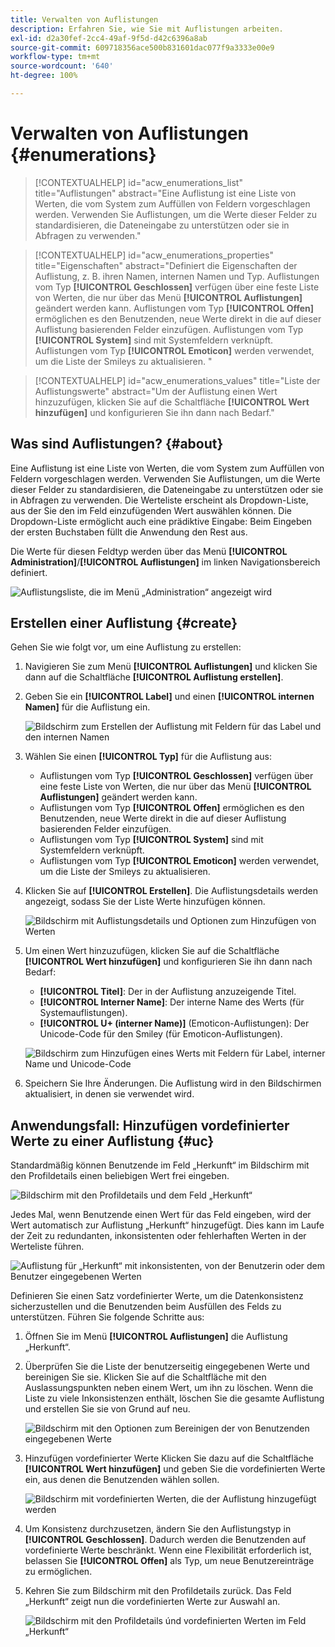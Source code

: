 ```yaml
---
title: Verwalten von Auflistungen
description: Erfahren Sie, wie Sie mit Auflistungen arbeiten.
exl-id: d2a30fef-2cc4-49af-9f5d-d42c6396a8ab
source-git-commit: 609718356ace500b831601dac077f9a3333e00e9
workflow-type: tm+mt
source-wordcount: '640'
ht-degree: 100%

---
```


# Verwalten von Auflistungen {#enumerations}

>[!CONTEXTUALHELP]
>id="acw_enumerations_list"
>title="Auflistungen"
>abstract="Eine Auflistung ist eine Liste von Werten, die vom System zum Auffüllen von Feldern vorgeschlagen werden. Verwenden Sie Auflistungen, um die Werte dieser Felder zu standardisieren, die Dateneingabe zu unterstützen oder sie in Abfragen zu verwenden."

>[!CONTEXTUALHELP]
>id="acw_enumerations_properties"
>title="Eigenschaften"
>abstract="Definiert die Eigenschaften der Auflistung, z. B. ihren Namen, internen Namen und Typ. Auflistungen vom Typ **[!UICONTROL Geschlossen]** verfügen über eine feste Liste von Werten, die nur über das Menü **[!UICONTROL Auflistungen]** geändert werden kann. Auflistungen vom Typ **[!UICONTROL Offen]** ermöglichen es den Benutzenden, neue Werte direkt in die auf dieser Auflistung basierenden Felder einzufügen. Auflistungen vom Typ **[!UICONTROL System]** sind mit Systemfeldern verknüpft. Auflistungen vom Typ **[!UICONTROL Emoticon]** werden verwendet, um die Liste der Smileys zu aktualisieren. "

>[!CONTEXTUALHELP]
>id="acw_enumerations_values"
>title="Liste der Auflistungswerte"
>abstract="Um der Auflistung einen Wert hinzuzufügen, klicken Sie auf die Schaltfläche **[!UICONTROL Wert hinzufügen]** und konfigurieren Sie ihn dann nach Bedarf."

## Was sind Auflistungen? {#about}

Eine Auflistung ist eine Liste von Werten, die vom System zum Auffüllen von Feldern vorgeschlagen werden. Verwenden Sie Auflistungen, um die Werte dieser Felder zu standardisieren, die Dateneingabe zu unterstützen oder sie in Abfragen zu verwenden. Die Werteliste erscheint als Dropdown-Liste, aus der Sie den im Feld einzufügenden Wert auswählen können. Die Dropdown-Liste ermöglicht auch eine prädiktive Eingabe: Beim Eingeben der ersten Buchstaben füllt die Anwendung den Rest aus.

Die Werte für diesen Feldtyp werden über das Menü **[!UICONTROL Administration]**/**[!UICONTROL Auflistungen]** im linken Navigationsbereich definiert.

![Auflistungsliste, die im Menü „Administration“ angezeigt wird](assets/enumeration-list.png)

## Erstellen einer Auflistung {#create}

Gehen Sie wie folgt vor, um eine Auflistung zu erstellen:

1. Navigieren Sie zum Menü **[!UICONTROL Auflistungen]** und klicken Sie dann auf die Schaltfläche **[!UICONTROL Auflistung erstellen]**.

1. Geben Sie ein **[!UICONTROL Label]** und einen **[!UICONTROL internen Namen]** für die Auflistung ein.

   ![Bildschirm zum Erstellen der Auflistung mit Feldern für das Label und den internen Namen](assets/enumeration-create.png)

1. Wählen Sie einen **[!UICONTROL Typ]** für die Auflistung aus:

   * Auflistungen vom Typ **[!UICONTROL Geschlossen]** verfügen über eine feste Liste von Werten, die nur über das Menü **[!UICONTROL Auflistungen]** geändert werden kann. 
   * Auflistungen vom Typ **[!UICONTROL Offen]** ermöglichen es den Benutzenden, neue Werte direkt in die auf dieser Auflistung basierenden Felder einzufügen.
   * Auflistungen vom Typ **[!UICONTROL System]** sind mit Systemfeldern verknüpft.
   * Auflistungen vom Typ **[!UICONTROL Emoticon]** werden verwendet, um die Liste der Smileys zu aktualisieren.

1. Klicken Sie auf **[!UICONTROL Erstellen]**. Die Auflistungsdetails werden angezeigt, sodass Sie der Liste Werte hinzufügen können.

   ![Bildschirm mit Auflistungsdetails und Optionen zum Hinzufügen von Werten](assets/enumeration-details.png)

1. Um einen Wert hinzuzufügen, klicken Sie auf die Schaltfläche **[!UICONTROL Wert hinzufügen]** und konfigurieren Sie ihn dann nach Bedarf:

   * **[!UICONTROL Titel]**: Der in der Auflistung anzuzeigende Titel.
   * **[!UICONTROL Interner Name]**: Der interne Name des Werts (für Systemauflistungen).
   * **[!UICONTROL U+ (interner Name)]** (Emoticon-Auflistungen): Der Unicode-Code für den Smiley (für Emoticon-Auflistungen).

   ![Bildschirm zum Hinzufügen eines Werts mit Feldern für Label, interner Name und Unicode-Code](assets/enumeration-emoticon.png)

1. Speichern Sie Ihre Änderungen. Die Auflistung wird in den Bildschirmen aktualisiert, in denen sie verwendet wird.

## Anwendungsfall: Hinzufügen vordefinierter Werte zu einer Auflistung {#uc}

Standardmäßig können Benutzende im Feld „Herkunft“ im Bildschirm mit den Profildetails einen beliebigen Wert frei eingeben.

![Bildschirm mit den Profildetails und dem Feld „Herkunft“](assets/enumeration-uc-profile.png)

Jedes Mal, wenn Benutzende einen Wert für das Feld eingeben, wird der Wert automatisch zur Auflistung „Herkunft“ hinzugefügt. Dies kann im Laufe der Zeit zu redundanten, inkonsistenten oder fehlerhaften Werten in der Werteliste führen.

![Auflistung für „Herkunft“ mit inkonsistenten, von der Benutzerin oder dem Benutzer eingegebenen Werten](assets/enumeration-uc-choice.png)

Definieren Sie einen Satz vordefinierter Werte, um die Datenkonsistenz sicherzustellen und die Benutzenden beim Ausfüllen des Felds zu unterstützen. Führen Sie folgende Schritte aus:

1. Öffnen Sie im Menü **[!UICONTROL Auflistungen]** die Auflistung „Herkunft“.

2. Überprüfen Sie die Liste der benutzerseitig eingegebenen Werte und bereinigen Sie sie. Klicken Sie auf die Schaltfläche mit den Auslassungspunkten neben einem Wert, um ihn zu löschen. Wenn die Liste zu viele Inkonsistenzen enthält, löschen Sie die gesamte Auflistung und erstellen Sie sie von Grund auf neu.

   ![Bildschirm mit den Optionen zum Bereinigen der von Benutzenden eingegebenen Werte](assets/enumeration-uc-clean.png)

3. Hinzufügen vordefinierter Werte Klicken Sie dazu auf die Schaltfläche **[!UICONTROL Wert hinzufügen]** und geben Sie die vordefinierten Werte ein, aus denen die Benutzenden wählen sollen.

   ![Bildschirm mit vordefinierten Werten, die der Auflistung hinzugefügt werden](assets/enumeration-uc-create.png)

4. Um Konsistenz durchzusetzen, ändern Sie den Auflistungstyp in **[!UICONTROL Geschlossen]**. Dadurch werden die Benutzenden auf vordefinierte Werte beschränkt. Wenn eine Flexibilität erforderlich ist, belassen Sie **[!UICONTROL Offen]** als Typ, um neue Benutzereinträge zu ermöglichen.

5. Kehren Sie zum Bildschirm mit den Profildetails zurück. Das Feld „Herkunft“ zeigt nun die vordefinierten Werte zur Auswahl an.

   ![Bildschirm mit den Profildetails únd vordefinierten Werten im Feld „Herkunft“](assets/enumeration-uc-populated.png)